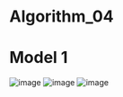 # Algorithm_04
# Model 1
![image](https://user-images.githubusercontent.com/98157935/173385758-259208ea-cdb8-45ac-91e9-537cac746bf4.png)
![image](https://user-images.githubusercontent.com/98157935/173385780-0b529616-cb4c-4a16-b30b-9cd1f1221721.png)
![image](https://user-images.githubusercontent.com/98157935/173385793-e8811883-e74b-4bfb-a2b8-e5756c069a61.png)
